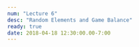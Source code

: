 ```yaml
---
num: "Lecture 6"
desc: "Random Elements and Game Balance"
ready: true
date: 2018-04-18 12:30:00.00-7:00
---
```

